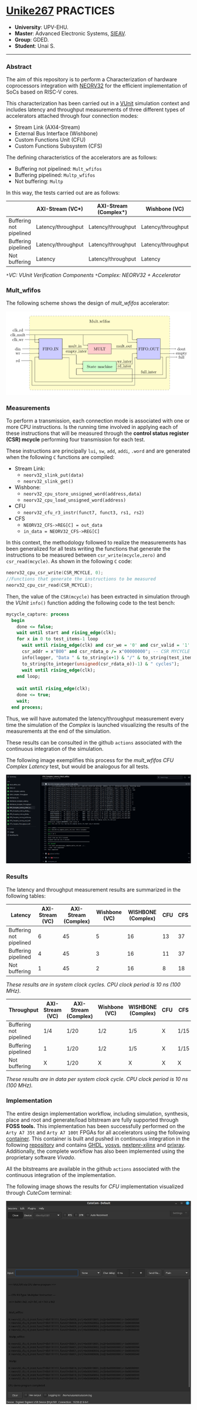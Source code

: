 # [Unike267](https://github.com/Unike267) PRACTICES

- **University**: UPV-EHU.
- **Master**: Advanced Electronic Systems, [SIEAV](https://github.com/umarcor/SIEAV).
- **Group**: GDED.
- **Student**: Unai S.

---

### Abstract

The aim of this repository is to perform a Characterization of hardware coprocessors integration with [NEORV32](https://github.com/stnolting/neorv32/tree/main) for the efficient implementation of SoCs based on RISC-V cores.

This characterization has been carried out in a [VUnit](https://github.com/VUnit/vunit/) simulation context and includes latency and throughput measurements of three different types of accelerators attached through four connection modes:

- Stream Link (AXI4-Stream)
- External Bus Interface (Wishbone)
- Custom Functions Unit (CFU)
- Custom Functions Subsystem (CFS)

The defining characteristics of the accelerators are as follows:

- Buffering not pipelined: `Mult_wfifos`
- Buffering pipelined: `Multp_wfifos`
- Not buffering: `Multp`

In this way, the tests carried out are as follows:

|                         | AXI-Stream (VC*)   | AXI-Stream (Complex*) | Wishbone (VC)      | WISHBONE (Complex) | CFU     | CFS                |
|-------------------------|--------------------|-----------------------|--------------------|--------------------|---------|--------------------|
| Buffering not pipelined | Latency/throughput | Latency/throughput    | Latency/throughput | Latency/throughput | Latency | Latency/throughput |
| Buffering pipelined     | Latency/throughput | Latency/throughput    | Latency/throughput | Latency/throughput | Latency | Latency/throughput |
| Not buffering           | Latency            | Latency/throughput    | Latency            | Latency            | Latency | Latency            |

`*`*VC: VUnit Verification Components*
`*`*Complex: NEORV32 + Accelerator*


### Mult_wfifos

The following scheme shows the design of *mult_wfifos* accelerator: 

![Plano](https://raw.githubusercontent.com/Unike267/Photos/master/UNI-Photos/Practices/mult_wfifos.svg)

### Measurements

To perform a transmission, each connection mode is associated with one or more CPU instructions.
Is the running time involved in applying each of these instructions that will be measured through the **control status register (CSR) mcycle** performing four transmission for each test.

These instructions are principally `lui`, `sw`, `add`, `addi`, `.word` and are generated when the following `C` functions are compiled:

- Stream Link:
    - `neorv32_slink_put(data)`
    - `neorv32_slink_get()`
- Wishbone:
    - `neorv32_cpu_store_unsigned_word(address,data)`
    - `neorv32_cpu_load_unsigned_word(address)`
- CFU 
    - `neorv32_cfu_r3_instr(funct7, funct3, rs1, rs2)` 
- CFS
    - `NEORV32_CFS->REG[C] = out_data`
    - `in_data = NEORV32_CFS->REG[C]`

In this context, the methodology followed to realize the measurements has been generalized for all tests writing the functions that generate the instructions to be measured between `csr_write(mcycle,zero)` and `csr_read(mcycle)`.
As shown in the following `C` code:

```C
neorv32_cpu_csr_write(CSR_MCYCLE, 0);
//Functions that generate the instructions to be measured
neorv32_cpu_csr_read(CSR_MCYCLE);
```

Then, the value of the `CSR(mcycle)` has been extracted in simulation through the *VUnit* `info()` function adding the following code to the test bench:

```VHDL
mycycle_capture: process
  begin
    done <= false;
    wait until start and rising_edge(clk);
    for x in 0 to test_items-1 loop
      wait until rising_edge(clk) and csr_we = '0' and csr_valid = '1' and 
      csr_addr = x"B00" and csr_rdata_o /= x"00000000"; -- CSR MYCYCLE ADDR IS 0xB00
      info(logger, "Data " & to_string(x+1) & "/" & to_string(test_items) & " latency is " &
      to_string(to_integer(unsigned(csr_rdata_o))-1) & " cycles");
      wait until rising_edge(clk);
    end loop;
    
    wait until rising_edge(clk);
    done <= true;
    wait;
  end process;
```

Thus, we will have automated the latency/throughput measurement every time the simulation of the *Complex* is launched visualizing the results of the measurements at the end of the simulation.

These results can be consulted in the github `actions` associated with the continuous integration of the simulation.

The following image exemplifies this process for the *mult_wfifos CFU Complex Latency* test, but would be analogous for all tests.

![Example](https://raw.githubusercontent.com/Unike267/Photos/master/UNI-Photos/Practices/CFU_Complex_Latency_Mult_wfifos.png)

### Results

The latency and throughput measurement results are summarized in the following tables:

| Latency                 | AXI-Stream (VC) | AXI-Stream (Complex) | Wishbone (VC) | WISHBONE (Complex) | CFU | CFS |
|-------------------------|-----------------|----------------------|---------------|--------------------|-----|-----|
| Buffering not pipelined | 6               | 45                   | 5             | 16                 | 13  | 37  |
| Buffering pipelined     | 4               | 45                   | 3             | 16                 | 11  | 37  |
| Not buffering           | 1               | 45                   | 2             | 16                 | 8   | 18  |

*These results are in system clock cycles. CPU clock period is 10 ns (100 MHz).*

| Throughput              | AXI-Stream (VC) | AXI-Stream (Complex) | Wishbone (VC) | WISHBONE (Complex) | CFU | CFS  |
|-------------------------|-----------------|----------------------|---------------|--------------------|-----|------|
| Buffering not pipelined | 1/4             | 1/20                 | 1/2           | 1/5                | X   | 1/15 |
| Buffering pipelined     | 1               | 1/20                 | 1/2           | 1/5                | X   | 1/15 |
| Not buffering           | X               | 1/20                 | X             | X                  | X   | X    |

*These results are in data per system clock cycle. CPU clock period is 10 ns (100 MHz).*

### Implementation

The entire design implementation workflow, including simulation, synthesis, place and root and generate/load bitstream are fully supported through **FOSS tools.**
This implementation has been successfully performed on the `Arty A7 35t` and `Arty A7 100t` FPGAs for all accelerators using the following [container](https://github.com/Unike267/Containers/pkgs/container/containers%2Fimpl-arty).
This container is built and pushed in continuous integration in the following [repository](https://github.com/Unike267/Containers) and contains [GHDL](https://github.com/ghdl/ghdl), [yosys](https://github.com/YosysHQ/yosys), [nextpnr-xilinx](https://github.com/gatecat/nextpnr-xilinx) and [prjxray](https://github.com/f4pga/prjxray). 
Additionally, the complete workflow has also been implemented using the proprietary software *Vivado*. 

All the bitstreams are available in the github `actions` associated with the continuous integration of the implementation.

The following image shows the results for *CFU* implementation visualized through *CuteCom* terminal:

![Cutecom](https://raw.githubusercontent.com/Unike267/Photos/master/UNI-Photos/Practices/Cutecom_CFU.png)


